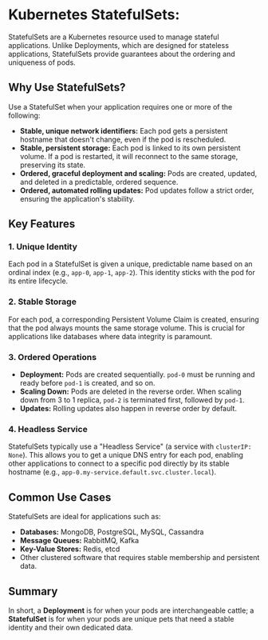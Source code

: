 # Kubernetes StatefulSets:

StatefulSets are a Kubernetes resource used to manage stateful applications. Unlike Deployments, which are designed for stateless applications, StatefulSets provide guarantees about the ordering and uniqueness of pods.

## Why Use StatefulSets?

Use a StatefulSet when your application requires one or more of the following:

* **Stable, unique network identifiers:** Each pod gets a persistent hostname that doesn't change, even if the pod is rescheduled.
* **Stable, persistent storage:** Each pod is linked to its own persistent volume. If a pod is restarted, it will reconnect to the same storage, preserving its state.
* **Ordered, graceful deployment and scaling:** Pods are created, updated, and deleted in a predictable, ordered sequence.
* **Ordered, automated rolling updates:** Pod updates follow a strict order, ensuring the application's stability.

## Key Features

### 1. Unique Identity
Each pod in a StatefulSet is given a unique, predictable name based on an ordinal index (e.g., `app-0`, `app-1`, `app-2`). This identity sticks with the pod for its entire lifecycle.

### 2. Stable Storage
For each pod, a corresponding Persistent Volume Claim is created, ensuring that the pod always mounts the same storage volume. This is crucial for applications like databases where data integrity is paramount.

### 3. Ordered Operations
-   **Deployment:** Pods are created sequentially. `pod-0` must be running and ready before `pod-1` is created, and so on.
-   **Scaling Down:** Pods are deleted in the reverse order. When scaling down from 3 to 1 replica, `pod-2` is terminated first, followed by `pod-1`.
-   **Updates:** Rolling updates also happen in reverse order by default.

### 4. Headless Service
StatefulSets typically use a "Headless Service" (a service with `clusterIP: None`). This allows you to get a unique DNS entry for each pod, enabling other applications to connect to a specific pod directly by its stable hostname (e.g., `app-0.my-service.default.svc.cluster.local`).

## Common Use Cases

StatefulSets are ideal for applications such as:

* **Databases:** MongoDB, PostgreSQL, MySQL, Cassandra
* **Message Queues:** RabbitMQ, Kafka
* **Key-Value Stores:** Redis, etcd
* Other clustered software that requires stable membership and persistent data.

## Summary

In short, a **Deployment** is for when your pods are interchangeable cattle; a **StatefulSet** is for when your pods are unique pets that need a stable identity and their own dedicated data.
